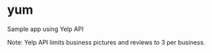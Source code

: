 # yum
Sample app using Yelp API

Note: Yelp API limits business pictures and reviews to 3 per business.
